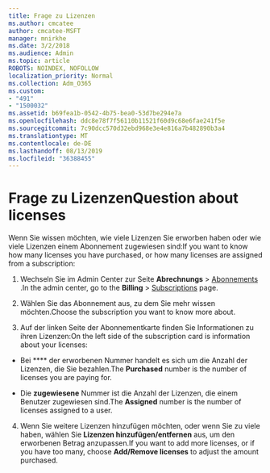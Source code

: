 ```yaml
---
title: Frage zu Lizenzen
ms.author: cmcatee
author: cmcatee-MSFT
manager: mnirkhe
ms.date: 3/2/2018
ms.audience: Admin
ms.topic: article
ROBOTS: NOINDEX, NOFOLLOW
localization_priority: Normal
ms.collection: Adm_O365
ms.custom:
- "491"
- "1500032"
ms.assetid: b69fea1b-0542-4b75-bea0-53d7be294e7a
ms.openlocfilehash: ddc8e78f7f56110b11521f60d9c68e6fae241f5e
ms.sourcegitcommit: 7c90dcc570d32ebd968e3e4e816a7b482890b3a4
ms.translationtype: MT
ms.contentlocale: de-DE
ms.lasthandoff: 08/13/2019
ms.locfileid: "36388455"
---
```

# <a name="question-about-licenses"></a><span data-ttu-id="c3cb1-102">Frage zu Lizenzen</span><span class="sxs-lookup"><span data-stu-id="c3cb1-102">Question about licenses</span></span>

<span data-ttu-id="c3cb1-103">Wenn Sie wissen möchten, wie viele Lizenzen Sie erworben haben oder wie viele Lizenzen einem Abonnement zugewiesen sind:</span><span class="sxs-lookup"><span data-stu-id="c3cb1-103">If you want to know how many licenses you have purchased, or how many licenses are assigned from a subscription:</span></span>
  
1. <span data-ttu-id="c3cb1-104">Wechseln Sie im Admin Center zur Seite **Abrechnungs** \> [Abonnements](https://go.microsoft.com/fwlink/p/?linkid=842054) .</span><span class="sxs-lookup"><span data-stu-id="c3cb1-104">In the admin center, go to the **Billing** \> [Subscriptions](https://go.microsoft.com/fwlink/p/?linkid=842054) page.</span></span>

2. <span data-ttu-id="c3cb1-105">Wählen Sie das Abonnement aus, zu dem Sie mehr wissen möchten.</span><span class="sxs-lookup"><span data-stu-id="c3cb1-105">Choose the subscription you want to know more about.</span></span>

3. <span data-ttu-id="c3cb1-106">Auf der linken Seite der Abonnementkarte finden Sie Informationen zu ihren Lizenzen:</span><span class="sxs-lookup"><span data-stu-id="c3cb1-106">On the left side of the subscription card is information about your licenses:</span></span>

  - <span data-ttu-id="c3cb1-107">Bei \*\*\*\* der erworbenen Nummer handelt es sich um die Anzahl der Lizenzen, die Sie bezahlen.</span><span class="sxs-lookup"><span data-stu-id="c3cb1-107">The **Purchased** number is the number of licenses you are paying for.</span></span>

  - <span data-ttu-id="c3cb1-108">Die **zugewiesene** Nummer ist die Anzahl der Lizenzen, die einem Benutzer zugewiesen sind.</span><span class="sxs-lookup"><span data-stu-id="c3cb1-108">The **Assigned** number is the number of licenses assigned to a user.</span></span>

4. <span data-ttu-id="c3cb1-109">Wenn Sie weitere Lizenzen hinzufügen möchten, oder wenn Sie zu viele haben, wählen Sie **Lizenzen hinzufügen/entfernen** aus, um den erworbenen Betrag anzupassen.</span><span class="sxs-lookup"><span data-stu-id="c3cb1-109">If you want to add more licenses, or if you have too many, choose **Add/Remove licenses** to adjust the amount purchased.</span></span>